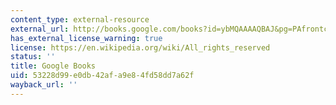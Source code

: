 ```yaml
---
content_type: external-resource
external_url: http://books.google.com/books?id=ybMQAAAAQBAJ&pg=PAfrontcover
has_external_license_warning: true
license: https://en.wikipedia.org/wiki/All_rights_reserved
status: ''
title: Google Books
uid: 53228d99-e0db-42af-a9e8-4fd58dd7a62f
wayback_url: ''
---
```

